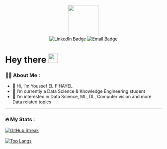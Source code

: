 <div id="header" align="center">
  <img src="https://media.giphy.com/media/M9gbBd9nbDrOTu1Mqx/giphy.gif" width="100"/>
</div>
<div id="badges" align="center">
  <a href="https://www.linkedin.com/in/youssef-el-fhayel/">
    <img src="https://img.shields.io/badge/LinkedIn-blue?style=for-the-badge&logo=linkedin&logoColor=white" alt="LinkedIn Badge"/>
  </a>
  <a href="mailto:youssef.el-fhayel@esi.ac.ma">
    <img src="https://img.shields.io/badge/email-red?style=for-the-badge&logo=email&logoColor=white" alt="Email Badge"/>
  </a>
  <br>
  <img src="https://komarev.com/ghpvc/?username=yfhcode&style=flat-square&color=blue" alt=""/>
</div>
<h1>
  Hey there
  <img src="https://media.giphy.com/media/hvRJCLFzcasrR4ia7z/giphy.gif" width="30px"/>
</h1>

### :man_technologist: About Me :

- 👋 Hi, I’m Youssef EL F'HAYEL
- 🌱 I’m currently a Data Science & Knowledge Engineering student
- 👀 I’m interested in Data Science, ML, DL, Computer vision and more Data related topics

---

### :fire: My Stats :
[![GitHub Streak](http://github-readme-streak-stats.herokuapp.com?user=yfhcode&theme=dark&background=000000)](https://git.io/streak-stats)
<br>
<br>
[![Top Langs](https://github-readme-stats.vercel.app/api/top-langs/?username=yfhcode&layout=compact&theme=vision-friendly-dark)](https://github.com/anuraghazra/github-readme-stats)
<!---
YFHcode/YFHcode is a ✨ special ✨ repository because its `README.md` (this file) appears on your GitHub profile.
You can click the Preview link to take a look at your changes.
--->
